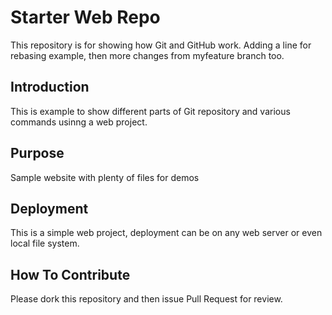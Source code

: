 # Starter Web Repo

This repository is for showing how Git and GitHub work. Adding a line for rebasing example, then more changes from myfeature branch too.

## Introduction

This is example to show different parts of Git repository and various commands usinng a web project.

## Purpose

Sample website with plenty of files for demos

## Deployment

This is a simple web project, deployment can be on any web server or even local file system.

## How To Contribute

Please dork this repository and then issue Pull Request for review.